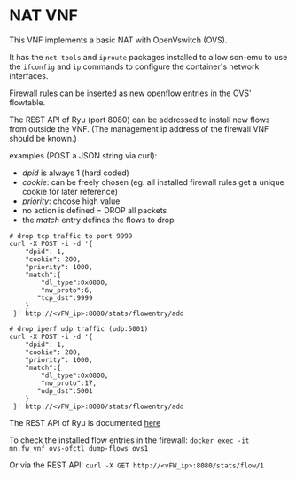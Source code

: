 # NAT VNF

This VNF implements a basic NAT with OpenVswitch (OVS).


It has the `net-tools` and `iproute` packages installed to allow son-emu to use the `ifconfig` and `ip` commands to configure the container's network interfaces.


Firewall rules can be inserted as new openflow entries in the OVS' flowtable.

The REST API of Ryu (port 8080) can be addressed to install new flows from outside the VNF.
(The management ip address of the firewall VNF should be known.)

examples (POST a JSON string via curl):
* _dpid_ is always 1 (hard coded)
* _cookie_: can be freely chosen (eg. all installed firewall rules get a unique cookie for later reference)
* _priority_: choose high value 
* no action is defined = DROP all packets
* the _match_ entry defines the flows to drop

```
# drop tcp traffic to port 9999
curl -X POST -i -d '{
    "dpid": 1,
    "cookie": 200,
    "priority": 1000,
    "match":{
        "dl_type":0x0800,
        "nw_proto":6,
       "tcp_dst":9999
    }
 }' http://<vFW_ip>:8080/stats/flowentry/add

```

```
# drop iperf udp traffic (udp:5001)
curl -X POST -i -d '{
    "dpid": 1,
    "cookie": 200,
    "priority": 1000,
    "match":{
        "dl_type":0x0800,
        "nw_proto":17,
       "udp_dst":5001
    }
 }' http://<vFW_ip>:8080/stats/flowentry/add

```

The REST API of Ryu is documented [here](http://ryu.readthedocs.io/en/latest/app/ofctl_rest.html)


To check the installed flow entries in the firewall:
`docker exec -it mn.fw_vnf ovs-ofctl dump-flows ovs1`

Or via the REST API:
`curl -X GET http://<vFW_ip>:8080/stats/flow/1`




